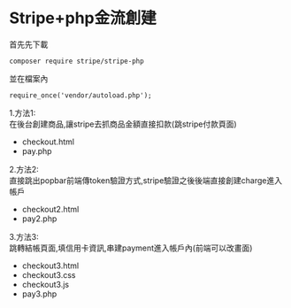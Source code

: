 # Stripe+php金流創建

首先先下載
```
composer require stripe/stripe-php
```
並在檔案內

```
require_once('vendor/autoload.php');
```

1.方法1:  
在後台創建商品,讓stripe去抓商品金額直接扣款(跳stripe付款頁面)  
* checkout.html  
* pay.php

2.方法2:  
直接跳出popbar前端傳token驗證方式,stripe驗證之後後端直接創建charge進入帳戶  
* checkout2.html
* pay2.php

3.方法3:  
跳轉結帳頁面,填信用卡資訊,串建payment進入帳戶內(前端可以改畫面)  
* checkout3.html
* checkout3.css
* checkout3.js
* pay3.php